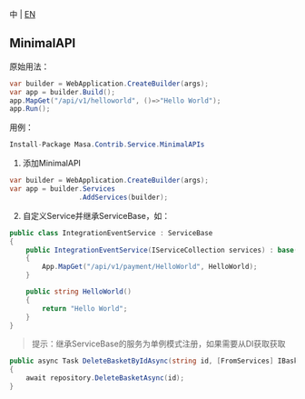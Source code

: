 中 | [EN](README.md)

## MinimalAPI

原始用法：

```C#
var builder = WebApplication.CreateBuilder(args);
var app = builder.Build();
app.MapGet("/api/v1/helloworld", ()=>"Hello World");
app.Run();
```

用例：

```c#
Install-Package Masa.Contrib.Service.MinimalAPIs
```

1. 添加MinimalAPI

```c#
var builder = WebApplication.CreateBuilder(args);
var app = builder.Services
                 .AddServices(builder);
```

2. 自定义Service并继承ServiceBase，如：

```c#
public class IntegrationEventService : ServiceBase
{
    public IntegrationEventService(IServiceCollection services) : base(services)
    {
        App.MapGet("/api/v1/payment/HelloWorld", HelloWorld);
    }

    public string HelloWorld()
    {
        return "Hello World";
    }
}
```

> 提示：继承ServiceBase的服务为单例模式注册，如果需要从DI获取获取

```C#
public async Task DeleteBasketByIdAsync(string id, [FromServices] IBasketRepository repository)
{
    await repository.DeleteBasketAsync(id);
}
```


